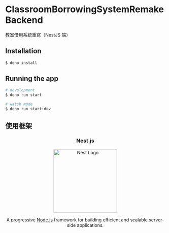 # ClassroomBorrowingSystemRemakeBackend
教室借用系統重寫（NestJS 端）

## Installation

```bash
$ deno install
```

## Running the app

```bash
# development
$ deno run start

# watch mode
$ deno run start:dev
```

## 使用框架
<h3 align="center">Nest.js</h3>
<p align="center">
  <a href="http://nestjs.com/" target="blank"><img src="https://nestjs.com/img/logo-small.svg" width="200" alt="Nest Logo" /></a>
</p>

[circleci-image]: https://img.shields.io/circleci/build/github/nestjs/nest/master?token=abc123def456
[circleci-url]: https://circleci.com/gh/nestjs/nest

  <p align="center">A progressive <a href="http://nodejs.org" target="_blank">Node.js</a> framework for building efficient and scalable server-side applications.</p>
